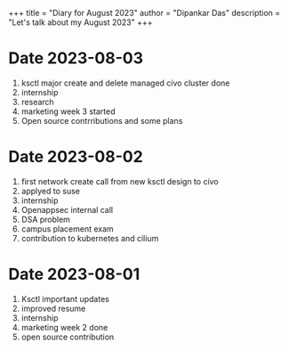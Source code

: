 +++
title = "Diary for August 2023"
author = "Dipankar Das"
description = "Let's talk about my August 2023"
+++

# Date 2023-08-03
1. ksctl major create and delete managed civo cluster done
2. internship
3. research
4. marketing week 3 started
5. Open source contrributions and some plans

# Date 2023-08-02
1. first network create call from new ksctl design to civo
2. applyed to suse
3. internship
4. Openappsec internal call
5. DSA problem
6. campus placement exam
7. contribution to kubernetes and cilium

# Date 2023-08-01
1. Ksctl important updates
2. improved resume
3. internship
4. marketing week 2 done
5. open source contribution
